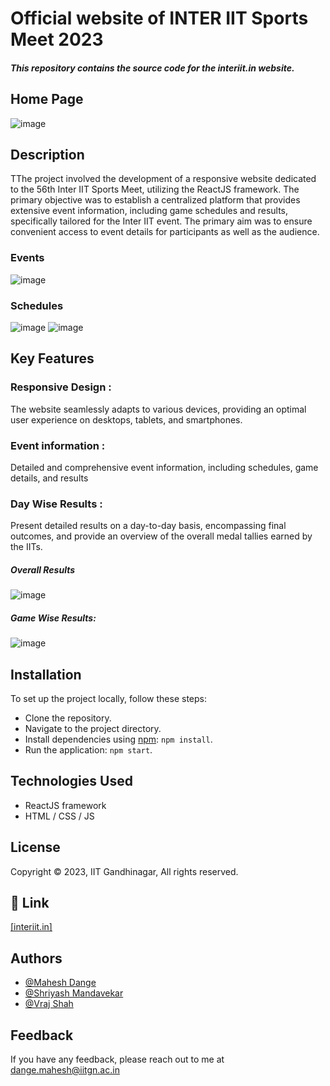 # Official website of INTER IIT Sports Meet 2023

##### This repository contains the source code for the interiit.in website.

## Home Page
![image](https://github.com/123nxxp/Inter-IIT-sports/assets/105475941/a4dc02f3-191e-4b61-9a9d-e1599e9cf647)


## Description
TThe project involved the development of a responsive website dedicated to the 56th Inter IIT Sports Meet, utilizing the ReactJS framework. The primary objective was to establish a centralized platform that provides extensive event information, including game schedules and results, specifically tailored for the Inter IIT event. The primary aim was to ensure convenient access to event details for participants as well as the audience.

### Events
![image](https://github.com/123nxxp/Inter-IIT-sports/assets/105475941/71de3148-c81b-451f-a39a-e7087f425632)

### Schedules
![image](https://github.com/123nxxp/Inter-IIT-sports/assets/105475941/ba498add-ae3e-42dc-a3b3-1da1a8e3ba68)
![image](https://github.com/123nxxp/Inter-IIT-sports/assets/105475941/19c3fdb7-5979-4a75-96fd-017ac33e5a28)


## Key Features

### Responsive Design : 
The website seamlessly adapts to various devices, providing an optimal user experience on desktops, tablets, and smartphones.

### Event information :
Detailed and comprehensive event information, including schedules, game details, and results

### Day Wise Results :
Present detailed results on a day-to-day basis, encompassing final outcomes, and provide an overview of the overall medal tallies earned by the IITs.

##### Overall Results
![image](https://github.com/123nxxp/Inter-IIT-sports/assets/105475941/7a713748-2a3d-4f96-8438-4b4e308d2bb5)
##### Game Wise Results:
![image](https://github.com/123nxxp/Inter-IIT-sports/assets/105475941/f578a0f6-2ad4-4dc4-a554-e5fb7960d2b9)


## Installation
To set up the project locally, follow these steps:

- Clone the repository.
- Navigate to the project directory.
- Install dependencies using [npm](https://www.npmjs.com/): `npm install`.
- Run the application: `npm start`.


## Technologies Used

- ReactJS framework
- HTML / CSS / JS


## License

Copyright © 2023, IIT Gandhinagar, All rights reserved.

## 🔗 Link
[[interiit.in]](https://interiit.in/)



## Authors

- [@Mahesh Dange](https://github.com/123nxxp/)
- [@Shriyash Mandavekar](https://github.com/Shriyash1234)
- [@Vraj Shah](https://github.com/Vraj2811)

## Feedback

If you have any feedback, please reach out to me at dange.mahesh@iitgn.ac.in



